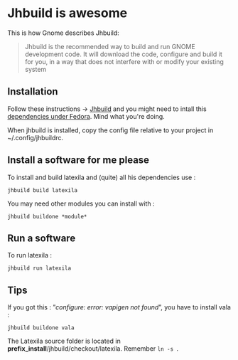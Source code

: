 Jhbuild is awesome
==================

This is how Gnome describes Jhbuild:

> Jhbuild is the recommended way to build and run GNOME development code. It will download the code, 
> configure and build it for you, in a way that does not interfere with or modify your existing system

Installation
------------

Follow these instructions -> [Jhbuild](https://wiki.gnome.org/HowDoI/Jhbuild) and you might need to intall this 
[dependencies under Fedora](https://wiki.gnome.org/Projects/Jhbuild/Dependencies/Fedora). Mind what you're doing.

When jhbuild is installed, copy the config file relative to your project in ~/.config/jhbuildrc.

Install a software for me please
--------------------------------

To install and build latexila and (quite) all his dependencies use :

    jhbuild build latexila
 
You may need other modules you can install with :

    jhbuild buildone *module*

Run a software
-----------------

To run latexila :

    jhbuild run latexila


Tips
----

If you got this : ”*configure: error: vapigen not found*”,  you have to install vala :

    jhbuild buildone vala


The Latexila source folder is located in **prefix_install**/jhbuild/checkout/latexila. Remember ```ln -s ```.

